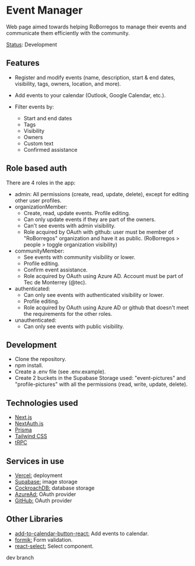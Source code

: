 # Event Manager

Web page aimed towards helping RoBorregos to manage their events and communicate them efficiently with the community.

<ins>Status</ins>: Development

## Features

- Register and modify events (name, description, start & end dates, visibility, tags, owners, location, and more).

- Add events to your calendar (Outlook, Google Calendar, etc.).

- Filter events by:
  - Start and end dates
  - Tags
  - Visibility
  - Owners
  - Custom text
  - Confirmed assistance

## Role based auth

There are 4 roles in the app:

- admin: All permissions (create, read, update, delete), except for editing other user profiles.
- organizationMember:
  - Create, read, update events. Profile editing.
  - Can only update events if they are part of the owners.
  - Can't see events with admin visibility.
  - Role acquired by OAuth with github: user must be member of "RoBorregos" organization and have it as public. (RoBorregos > people > toggle organization visibility)
- communityMember:
  - See events with community visibility or lower.
  - Profile editing.
  - Confirm event assistance.
  - Role acquired by OAuth using Azure AD. Account must be part of Tec de Monterrey (@tec).
- authenticated:
  - Can only see events with authenticated visibility or lower.
  - Profile editing.
  - Role acquired by OAuth using Azure AD or github that doesn't meet the requirements for the other roles.
- unauthenticated:
  - Can only see events with public visibility.

## Development

- Clone the repository.
- npm install.
- Create a .env file (see .env.example).
- Create 2 buckets in the Supabase Storage used: "event-pictures" and "profile-pictures" with all the permissions (read, write, update, delete).

## Technologies used

- [Next.js](https://nextjs.org)
- [NextAuth.js](https://next-auth.js.org)
- [Prisma](https://prisma.io)
- [Tailwind CSS](https://tailwindcss.com)
- [tRPC](https://trpc.io)

## Services in use

- [Vercel:](https://vercel.com) deployment
- [Supabase:](https://supabase.io) image storage
- [CockroachDB:](https://cockroachlabs.com) database storage
- [AzureAd:](https://azure.microsoft.com/en-us/services/active-directory/) OAuth provider
- [GitHub:](https://github.com) OAuth provider

## Other Libraries

- [add-to-calendar-button-react:](https://add-to-calendar-button.com/) Add events to calendar.
- [formik:](https://formik.org/) Form validation.
- [react-select:](https://react-select.com/home) Select component.


dev branch
